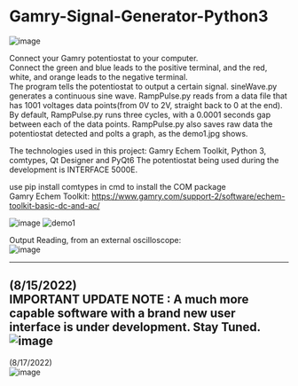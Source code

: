 # Gamry-Signal-Generator-Python3
![image](https://user-images.githubusercontent.com/50966363/177796983-56907dad-51e0-4ef4-b0f8-3a599150b8f7.png)

Connect your Gamry potentiostat to your computer.\
Connect the green and blue leads to the positive terminal, and the red, white, and orange leads to the negative terminal.\
The program tells the potentiostat to output a certain signal. sineWave.py generates a continuous sine wave. RampPulse.py reads from a data file that has 1001 voltages data points(from 0V to 2V, straight back to 0 at the end). By default, RampPulse.py runs three cycles, with a 0.0001 seconds gap between each of the data points. RampPulse.py also saves raw data the potentiostat detected and polts a graph, as the demo1.jpg shows.

The technologies used in this project:
Gamry Echem Toolkit, Python 3, comtypes, Qt Designer and PyQt6
The potentiostat being used during the development is INTERFACE 5000E.

use pip install comtypes in cmd to install the COM package\
Gamry Echem Toolkit:
https://www.gamry.com/support-2/software/echem-toolkit-basic-dc-and-ac/

![image](https://user-images.githubusercontent.com/50966363/179066874-048def82-3ab9-4b86-bb12-220c99280118.png)
![demo1](https://user-images.githubusercontent.com/50966363/177796481-0845cb86-bb3e-44d8-9c39-c82020d270a4.jpg)


Output Reading, from an external oscilloscope:\
![image](https://user-images.githubusercontent.com/50966363/177848081-875f893b-4d66-4358-8d7f-26bdc7fc9ee3.png)

---
(8/15/2022)\
IMPORTANT UPDATE NOTE :
A much more capable software with a brand new user interface is under development. Stay Tuned.
![image](https://user-images.githubusercontent.com/50966363/184974577-ea0c0098-b655-493e-be38-58d4c315b21f.png)
---
(8/17/2022)\
![image](https://user-images.githubusercontent.com/50966363/185238396-24248627-7211-44f4-b496-93199405133a.png)

